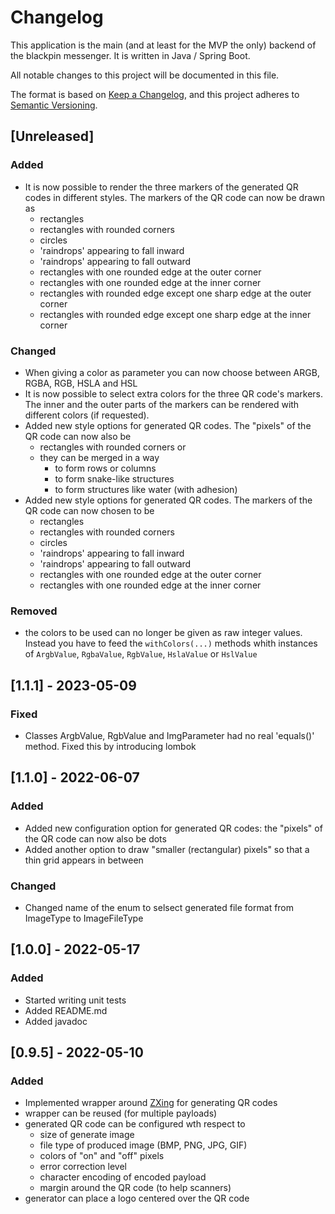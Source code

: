 # Changelog

This application is the main (and at least for the MVP the only) backend of
the blackpin messenger. It is written in Java / Spring Boot.

All notable changes to this project will be documented in this file.

The format is based on
[Keep a Changelog](https://keepachangelog.com/en/1.1.0/), and this project
adheres to [Semantic Versioning](https://semver.org/spec/v2.0.0.html).

## [Unreleased]

### Added

- It is now possible to render the three markers of the generated QR codes
  in different styles. The markers of the QR code can now be drawn as
    - rectangles
    - rectangles with rounded corners
    - circles
    - 'raindrops' appearing to fall inward
    - 'raindrops' appearing to fall outward
    - rectangles with one rounded edge at the outer corner
    - rectangles with one rounded edge at the inner corner
    - rectangles with rounded edge except one sharp edge at the outer corner
    - rectangles with rounded edge except one sharp edge at the inner corner

### Changed

- When giving a color as parameter you can now choose between ARGB,
  RGBA, RGB, HSLA and HSL
- It is now possible to select extra colors for the three QR code's markers.
  The inner and the outer parts of the markers can be rendered with
  different colors (if requested).
- Added new style options for generated QR codes. The "pixels" of the QR code
  can now also be
    - rectangles with rounded corners or
    - they can be merged in a way
        - to form rows or columns
        - to form snake-like structures
        - to form structures like water (with adhesion)
- Added new style options for generated QR codes. The markers of the
  QR code can now chosen to be
    - rectangles
    - rectangles with rounded corners
    - circles
    - 'raindrops' appearing to fall inward
    - 'raindrops' appearing to fall outward
    - rectangles with one rounded edge at the outer corner
    - rectangles with one rounded edge at the inner corner

### Removed

- the colors to be used can no longer be given as raw integer values.
  Instead you have to feed the `withColors(...)` methods whith instances
  of `ArgbValue`, `RgbaValue`, `RgbValue`, `HslaValue` or `HslValue`

## [1.1.1] - 2023-05-09

### Fixed

- Classes ArgbValue, RgbValue and ImgParameter had no real 'equals()'
  method. Fixed this by introducing lombok

## [1.1.0] - 2022-06-07

### Added

- Added new configuration option for generated QR codes:
  the "pixels" of the QR code can now also be dots
- Added another option to draw "smaller (rectangular) pixels" so that a thin
  grid appears in between

### Changed

- Changed name of the enum to selsect generated file format from ImageType to
  ImageFileType

## [1.0.0] - 2022-05-17

### Added

- Started writing unit tests
- Added README.md
- Added javadoc

## [0.9.5] - 2022-05-10

### Added

- Implemented wrapper around [ZXing](https://github.com/zxing/zxing)
  for generating QR codes
- wrapper can be reused (for multiple payloads)
- generated QR code can be configured wth respect to
    - size of generate image
    - file type of produced image (BMP, PNG, JPG, GIF)
    - colors of "on" and "off" pixels
    - error correction level
    - character encoding of encoded payload
    - margin around the QR code (to help scanners)
- generator can place a logo centered over the QR code
